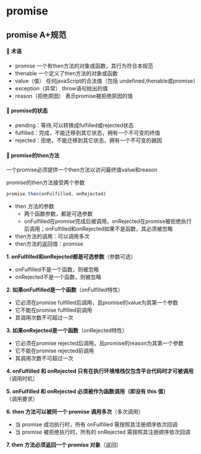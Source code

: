 # promise



## promise A+规范

####  🍅 术语

- promise 一个有then方法的对象或函数，其行为符合本规范
- thenable 一个定义了then方法的对象或函数
- value（值） 任何javaScript的合法值（包括 undefined,thenable或promise）
- exception（异常） throw语句抛出的值
- reason（拒绝原因） 表示promise被拒绝原因的值

####  🍅 promise的状态

- pending：等待,可以转换成fulfilled或rejected状态
- fulfilled：完成，不能迁移到其它状态，拥有一个不可变的终值
- rejected：拒绝，不能迁移到其它状态，拥有一个不可变的据因

#### 🍅 promise的then方法

一个promise必须提供一个then方法以访问最终值value和reason

promise的then方法接受两个参数

```javascript
promise.then(onFulfilled, onRejected)
```

- then 方法的参数
  - 两个函数参数，都是可选参数
  - onFulfilled在promise完成后被调用，onRejected在promise被拒绝执行后调用；onFulfilled和onRejected如果不是函数，其必须被忽略
- then方法的调用：可以调用多次
- then方法的返回值：promise

**1. onFulfilled和onRejected都是可选参数**（参数可选）

- onFulfilled不是一个函数，则被忽略
- onRejected不是一个函数，则被忽略

**2. 如果onFulfilled是一个函数**（onFulfilled特性）

- 它必须在promise fulfilled后调用，且promise的value为其第一个参数
- 它不能在promise fulfilled前调用
- 其调用次数不可超过一次

**3. 如果onRejected是一个函数**（onRejected特性）

- 它必须在promise rejected后调用，且promise的reason为其第一个参数
- 它不能在promise rejected前调用
- 其调用次数不可超过一次

**4. onFulfilled 和 onRejected 只有在执行环境堆栈仅包含平台代码时才可被调用**（调用时机）

**5. onFulfilled 和 onRejected 必须被作为函数调用（即没有 this 值）**（调用要求）

**6. then 方法可以被同一个 promise 调用多次**（多次调用）

- 当 promise 成功执行时，所有 onFulfilled 需按照其注册顺序依次回调
- 当 promise 被拒绝执行时，所有的 onRejected 需按照其注册顺序依次回调

**7. then 方法必须返回一个 promise 对象**（返回）